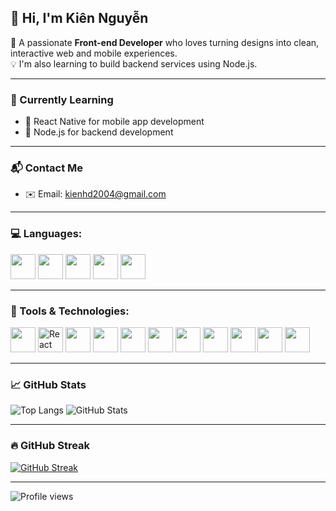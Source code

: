 ## 👋 Hi, I'm Kiên Nguyễn

🎯 A passionate **Front-end Developer** who loves turning designs into clean, interactive web and mobile experiences.  
💡 I'm also learning to build backend services using Node.js.

---

### 🌱 Currently Learning

- 📱 React Native for mobile app development  
- 🧠 Node.js for backend development

---

### 📬 Contact Me

- ✉️ Email: [kienhd2004@gmail.com](mailto:kienhd2004@gmail.com)

---

### 💻 Languages:
<p align="left">
  <img src="https://cdn.jsdelivr.net/gh/devicons/devicon/icons/javascript/javascript-original.svg" height="40"/>
  <img src="https://cdn.jsdelivr.net/gh/devicons/devicon/icons/typescript/typescript-original.svg" height="40"/>
  <img src="https://cdn.jsdelivr.net/gh/devicons/devicon/icons/python/python-original.svg" height="40"/>
  <img src="https://cdn.jsdelivr.net/gh/devicons/devicon/icons/cplusplus/cplusplus-original.svg" height="40"/>
  <img src="https://cdn.jsdelivr.net/gh/devicons/devicon/icons/go/go-original.svg" height="40"/>
</p>

---

### 🧰 Tools & Technologies:
<p align="left">
  <img src="https://cdn.jsdelivr.net/gh/devicons/devicon/icons/react/react-original.svg" height="40"/>
  <img src="https://cdn.jsdelivr.net/gh/devicons/devicon/icons/react/react-original.svg" height="40" title="React Native"/>
  <img src="https://cdn.jsdelivr.net/gh/devicons/devicon/icons/nodejs/nodejs-original.svg" height="40"/>
  <img src="https://cdn.jsdelivr.net/gh/devicons/devicon/icons/mongodb/mongodb-original.svg" height="40"/>
  <img src="https://cdn.jsdelivr.net/gh/devicons/devicon/icons/mysql/mysql-original.svg" height="40"/>
  <img src="https://cdn.jsdelivr.net/gh/devicons/devicon/icons/html5/html5-original.svg" height="40"/>
  <img src="https://cdn.jsdelivr.net/gh/devicons/devicon/icons/css3/css3-original.svg" height="40"/>
  <img src="https://cdn.jsdelivr.net/gh/devicons/devicon/icons/sass/sass-original.svg" height="40"/>
  <img src="https://cdn.jsdelivr.net/gh/devicons/devicon/icons/docker/docker-original.svg" height="40"/>
  <img src="https://cdn.jsdelivr.net/gh/devicons/devicon/icons/amazonwebservices/amazonwebservices-original.svg" height="40"/>
  <img src="https://cdn.jsdelivr.net/gh/devicons/devicon/icons/git/git-original.svg" height="40"/>
</p>

---

### 📈 GitHub Stats

![Top Langs](https://github-readme-stats.vercel.app/api/top-langs/?username=ndkienhd2004&layout=compact&theme=default)
![GitHub Stats](https://github-readme-stats.vercel.app/api?username=ndkienhd2004&show_icons=true&theme=default)

---

### 🔥 GitHub Streak

[![GitHub Streak](https://github-readme-streak-stats.herokuapp.com?user=ndkienhd2004&theme=default)](https://git.io/streak-stats)

---

![Profile views](https://komarev.com/ghpvc/?username=ndkienhd2004&label=Profile%20views&color=blue&style=flat)
